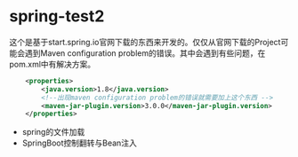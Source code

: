 # spring-test2
这个是基于start.spring.io官网下载的东西来开发的。仅仅从官网下载的Project可能会遇到Maven configuration problem的错误。其中会遇到有些问题，在pom.xml中有解决方案。
```xml
	<properties>
		<java.version>1.8</java.version>
		<!--出现maven configuration problem的错误就需要加上这个东西 -->
		<maven-jar-plugin.version>3.0.0</maven-jar-plugin.version>
	</properties>
```
* spring的文件加载
* SpringBoot控制翻转与Bean注入